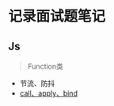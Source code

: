 # 记录面试题笔记

## Js

> Function类
- 节流、防抖
- [call、apply、bind](https://github.com/Moons99/study_notes/blob/master/Js/call、apply、bind/README.md)
